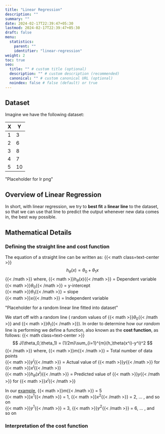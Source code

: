 ```yaml
---
title: "Linear Regression"
description: ""
summary: ""
date: 2024-02-17T22:39:47+05:30
lastmod: 2024-02-17T22:39:47+05:30
draft: false
menu:
  statistics:
    parent: ""
    identifier: "linear-regression"
weight: 2
toc: true
seo:
  title: "" # custom title (optional)
  description: "" # custom description (recommended)
  canonical: "" # custom canonical URL (optional)
  noindex: false # false (default) or true
---
```

## Dataset

Imagine we have the following dataset:

|  X  |  Y  |
| --- | --- |
|  1  |  3  |
|  2  |  6  |
|  3  |  8  |
|  4  |  7  |
|  5  |  10 |

"Placeholder for lr png"

## Overview of Linear Regression

In short, with linear regression, we try to **best fit** a **linear line** to the dataset, so that we can use that line to predict the output whenever new data comes in, the best way possible.

## Mathematical Details

### Defining the straight line and cost function

The equation of a straight line can be written as:
{{< math class=text-center >}}
$$
h_\theta(x) = \theta_0 + \theta_1x
$$
{{< /math >}}
where, {{< math >}}$h_\theta(x)${{< /math >}} = Dependent variable<br>
{{< math >}}$\theta_0${{< /math >}} = y-intercept<br>
{{< math >}}$\theta_1${{< /math >}} = slope<br>
{{< math >}}$x${{< /math >}} = Independent variable

"Placeholder for a random linear line fitted into dataset"

We start off with a random line ( random values of {{< math >}}$\theta_0${{< /math >}} and {{< math >}}$\theta_1${{< /math >}}). In order to determine how our _random_ line is performing we define a function, also known as the **cost function**, as follows:
{{< math class=text-center >}}
$$
J(\theta_0,\theta_1) = (1/2m)\sum_{i=1}^{m}(h_\theta(x^i)-y^i)^2
$$
{{< /math >}}
where, {{< math >}}$m${{< /math >}} = Total number of data points<br>
{{< math >}}$y^i${{< /math >}} = Actual value of {{< math >}}$y${{< /math >}} for {{< math >}}$x^i${{< /math >}}<br>
{{< math >}}$h_\theta(x^i)${{< /math >}} = Predicted value of {{< math >}}$y${{< /math >}} for {{< math >}}$x^i${{< /math >}}

In our [example](#dataset), {{< math >}}$m${{< /math >}} = 5<br>
{{< math >}}$x^1${{< /math >}} = 1, {{< math >}}$x^2${{< /math >}} = 2, ... , and so on<br>
{{< math >}}$y^1${{< /math >}} = 3, {{< math >}}$y^2${{< /math >}} = 6, ... , and so on

### Interpretation of the cost function